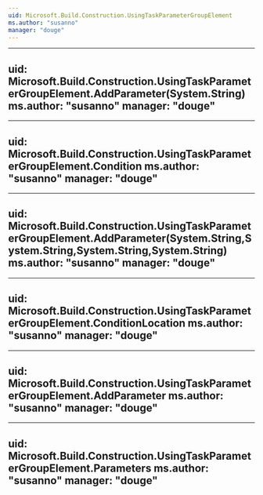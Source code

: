 ```yaml
---
uid: Microsoft.Build.Construction.UsingTaskParameterGroupElement
ms.author: "susanno"
manager: "douge"
---
```


---
uid: Microsoft.Build.Construction.UsingTaskParameterGroupElement.AddParameter(System.String)
ms.author: "susanno"
manager: "douge"
---

---
uid: Microsoft.Build.Construction.UsingTaskParameterGroupElement.Condition
ms.author: "susanno"
manager: "douge"
---

---
uid: Microsoft.Build.Construction.UsingTaskParameterGroupElement.AddParameter(System.String,System.String,System.String,System.String)
ms.author: "susanno"
manager: "douge"
---

---
uid: Microsoft.Build.Construction.UsingTaskParameterGroupElement.ConditionLocation
ms.author: "susanno"
manager: "douge"
---

---
uid: Microsoft.Build.Construction.UsingTaskParameterGroupElement.AddParameter
ms.author: "susanno"
manager: "douge"
---

---
uid: Microsoft.Build.Construction.UsingTaskParameterGroupElement.Parameters
ms.author: "susanno"
manager: "douge"
---
